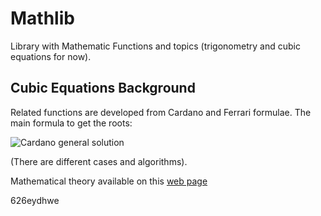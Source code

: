 # Mathlib
Library with Mathematic Functions and topics (trigonometry and cubic equations for now).

## Cubic Equations Background
Related functions are developed from Cardano and Ferrari formulae.
The main formula to get the roots:

![Cardano general solution](https://user-images.githubusercontent.com/56207845/72664835-98eef780-39d0-11ea-94d2-32238f78a98d.jpg)

(There are different cases and algorithms).

Mathematical theory available on this [web page](https://www.google.com/url?sa=t&source=web&rct=j&url=https://people.math.osu.edu/derdzinski.1/courses/4552/4552-cubic-quartic.pdf&ved=2ahUKEwiS3vb2qpnnAhWkiOAKHR7NB40QFjAOegQIARAB&usg=AOvVaw3N-gtgzIxvPcJRMIb8Bww4&cshid=1579769310423)

626eydhwe
